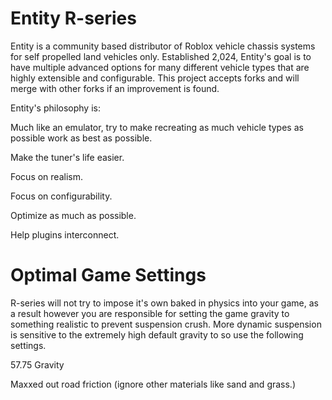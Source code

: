 # Entity R-series
Entity is a community based distributor of Roblox vehicle chassis systems for self propelled land vehicles only. Established 2,024, Entity's goal is to have multiple advanced options for many different vehicle types that are highly extensible and configurable. This project accepts forks and will merge with other forks if an improvement is found.

Entity's philosophy is:

Much like an emulator, try to make recreating as much vehicle types as possible work as best as possible.

Make the tuner's life easier.

Focus on realism.

Focus on configurability.

Optimize as much as possible.

Help plugins interconnect.

# Optimal Game Settings
R-series will not try to impose it's own baked in physics into your game, as a result however you are responsible for setting the game gravity to something realistic to prevent suspension crush. More dynamic suspension is sensitive to the extremely high default gravity to so use the following settings.

57.75 Gravity

Maxxed out road friction (ignore other materials like sand and grass.)
